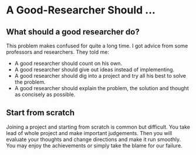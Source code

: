 # A Good-Researcher Should ...



## What should a good researcher do?

This problem makes confused for quite a long time. I got advice from some professors and researchers. They told me:

- A good researcher should count on his own.
- A good researcher should give out ideas instead of implementing.
- A good researcher should dig into a project and try all his best to solve the problem.
- A good researcher should explain the problem, the solution and thought as concisely as possible. 



## Start from scratch

Joining a project and starting from scratch is common but difficult. You take lead of whole project and make important judgements. Then you will evaluate your thoughts and change directions and make it run smoothly. You may enjoy the achievements or simply  take the blame for our failure. 